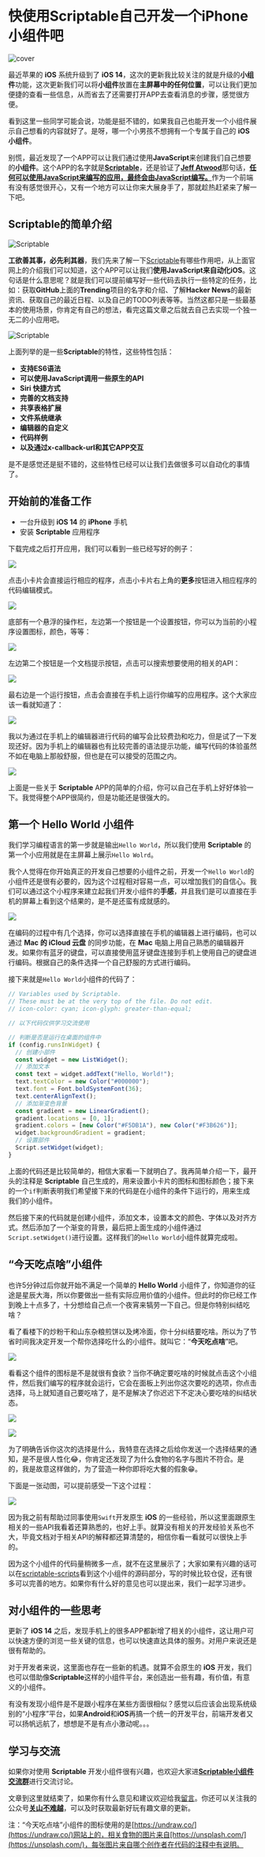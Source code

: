 # 快使用Scriptable自己开发一个iPhone小组件吧

![cover](./images/cover.png)

最近苹果的 **iOS** 系统升级到了 **iOS 14**，这次的更新我比较关注的就是升级的**小组件**功能，这次更新我们可以将**小组件**放置在**主屏幕中的任何位置**，可以让我们更加便捷的查看一些信息，从而省去了还需要打开APP去查看消息的步骤，感觉很方便。

看到这里一些同学可能会说，功能是挺不错的，如果我自己也能开发一个小组件展示自己想看的内容就好了。是呀，哪一个小男孩不想拥有一个专属于自己的 **iOS 小组件**。

别慌，最近发现了一个APP可以让我们通过使用**JavaScript**来创建我们自己想要的**小组件**。这个APP的名字就是[**Scriptable**](https://scriptable.app/)，还是验证了[**Jeff Atwood**](https://blog.codinghorror.com/about-me/)那句话，[**任何可以使用JavaScript来编写的应用，最终会由JavaScript编写。**](https://blog.codinghorror.com/the-principle-of-least-power/)作为一个前端有没有感觉很开心，又有一个地方可以让你来大展身手了，那就趁热赶紧来了解一下吧。

## Scriptable的简单介绍

![Scriptable](./images/1.jpg)

**工欲善其事，必先利其器**，我们先来了解一下[Scriptable](https://scriptable.app/)有哪些作用吧，从上面官网上的介绍我们可以知道，这个APP可以让我们**使用JavaScript来自动化iOS**。这句话是什么意思呢？就是我们可以提前编写好一些代码去执行一些特定的任务，比如：获取**GitHub**上面的**Trending**项目的名字和介绍、了解**Hacker News**的最新资讯、获取自己的最近日程、以及自己的TODO列表等等。当然这都只是一些最基本的使用场景，你肯定有自己的想法，看完这篇文章之后就去自己去实现一个独一无二的小应用吧。

![Scriptable](./images/2.jpg)


上面列举的是一些**Scriptable**的特性，这些特性包括：

+ **支持ES6语法**
+ **可以使用JavaScript调用一些原生的API**
+ **Siri 快捷方式**
+ **完善的文档支持**
+ **共享表格扩展**
+ **文件系统继承**
+ **编辑器的自定义**
+ **代码样例**
+ **以及通过x-callback-url和其它APP交互**

是不是感觉还是挺不错的，这些特性已经可以让我们去做很多可以自动化的事情了。

## 开始前的准备工作

+ 一台升级到 **iOS 14** 的 **iPhone** 手机
+ 安装 **Scriptable** 应用程序

下载完成之后打开应用，我们可以看到一些已经写好的例子：

![](./images/4.png)

点击小卡片会直接运行相应的程序，点击小卡片右上角的**更多**按钮进入相应程序的代码编辑模式。

![](./images/5.png)

底部有一个悬浮的操作栏，左边第一个按钮是一个设置按钮，你可以为当前的小程序设置图标，颜色，等等：

![](./images/6.png)

左边第二个按钮是一个文档提示按钮，点击可以搜索想要使用的相关的API：

![](./images/7.png)

最右边是一个运行按钮，点击会直接在手机上运行你编写的应用程序。这个大家应该一看就知道了：

![](./images/8.png)

我以为通过在手机上的编辑器进行代码的编写会比较费劲和吃力，但是试了一下发现还好。因为手机上的编辑器也有比较完善的语法提示功能，编写代码的体验虽然不如在电脑上那般舒服，但也是在可以接受的范围之内。

![](./images/9.png)

上面是一些关于 **Scriptable** APP的简单的介绍，你可以自己在手机上好好体验一下。我觉得整个APP很简约，但是功能还是很强大的。

## 第一个 Hello World 小组件

我们学习编程语言的第一步就是输出`Hello World`，所以我们使用 **Scriptable** 的第一个小应用就是在主屏幕上展示`Hello Wolrd`。

我个人觉得在你开始真正的开发自己想要的小组件之前，开发一个`Hello World`的小组件还是很有必要的，因为这个过程相对容易一点，可以增加我们的自信心。我们可以通过这个小程序来建立起我们开发小组件的**手感**，并且我们是可以直接在手机的屏幕上看到这个结果的，是不是还蛮有成就感的。

![](./images/10.png)

在编码的过程中有几个选择，你可以选择直接在手机的编辑器上进行编码，也可以通过 **Mac 的 iCloud 云盘** 的同步功能，在 **Mac** 电脑上用自己熟悉的编辑器开发。如果你有蓝牙的键盘，可以直接使用蓝牙键盘连接到手机上使用自己的键盘进行编码。根据自己的条件选择一个自己舒服的方式进行编码。

接下来就是`Hello World`小组件的代码了：

```javascript
// Variables used by Scriptable.
// These must be at the very top of the file. Do not edit.
// icon-color: cyan; icon-glyph: greater-than-equal;

// 以下代码仅供学习交流使用

// 判断是否是运行在桌面的组件中
if (config.runsInWidget) {
  // 创建小部件
  const widget = new ListWidget();
  // 添加文本
  const text = widget.addText("Hello, World!");
  text.textColor = new Color("#000000");
  text.font = Font.boldSystemFont(36);
  text.centerAlignText();
  // 添加渐变色背景
  const gradient = new LinearGradient();
  gradient.locations = [0, 1];
  gradient.colors = [new Color("#F5DB1A"), new Color("#F3B626")];
  widget.backgroundGradient = gradient;
  // 设置部件
  Script.setWidget(widget);
}
```

上面的代码还是比较简单的，相信大家看一下就明白了。我再简单介绍一下，最开头的注释是 **Scriptable** 自己生成的，用来设置小卡片的图标和图标颜色；接下来的一个`if`判断表明我们希望接下来的代码是在小组件的条件下运行的，用来生成我们的小组件。

然后接下来的代码就是创建小组件，添加文本，设置本文的颜色、字体以及对齐方式。然后添加了一个渐变的背景，最后把上面生成的小组件通过`Script.setWidget()`进行设置。这样我们的`Hello World`小组件就算完成啦。

## “今天吃点啥”小组件

也许5分钟过后你就开始不满足一个简单的 **Hello World** 小组件了，你知道你的征途是星辰大海，所以你要做出一些有实际应用价值的小组件。但此时的你已经工作到晚上十点多了，十分想给自己点一个夜宵来犒劳一下自己。但是你特别纠结吃啥？

看了看楼下的炒粉干和山东杂粮煎饼以及烤冷面，你十分纠结要吃啥。所以为了节省时间我决定开发一个帮你选择吃什么的小组件。就叫它：“**今天吃点啥**”吧。

![](./images/11.png)

看看这个组件的图标是不是就很有食欲？当你不确定要吃啥的时候就点击这个小组件，然后我们编写的程序就会运行，它会在面板上列出你这次要吃的选项，你点击选择，马上就知道自己要吃啥了，是不是解决了你迟迟下不定决心要吃啥的纠结状态。

![](./images/12.png)

![](./images/13.png)

为了明确告诉你这次的选择是什么，我特意在选择之后给你发送一个选择结果的通知，是不是很人性化😂，你肯定还发现了为什么食物的名字与图片不符合。是的，我是故意这样做的，为了营造一种你即将吃大餐的假象😁。

下面是一张动图，可以提前感受一下这个过程：

![](./images/demonstration.gif)

因为我之前有帮助过同事使用`Swift`开发原生 **iOS** 的一些经验，所以这里面跟原生相关的一些API我看着还算熟悉的，也好上手。就算没有相关的开发经验关系也不大，毕竟文档对于相关API的解释都还算清楚的，相信你看一看就可以很快上手的。

因为这个小组件的代码量稍微多一点，就不在这里展示了；大家如果有兴趣的话可以在[scriptable-scripts](https://github.com/dreamapplehappy/scriptable-scripts)看到这个小组件的源码部分，写的时候比较仓促，还有很多可以完善的地方。如果你有什么好的意见也可以提出来，我们一起学习进步。

## 对小组件的一些思考

更新了 **iOS 14** 之后，发现手机上的很多APP都新增了相关的小组件，这让用户可以快速方便的浏览一些关键的信息，也可以快速直达具体的服务。对用户来说还是很有帮助的。

对于开发者来说，这里面也存在一些新的机遇。就算不会原生的 **iOS** 开发，我们也可以借助像**Scriptable**这样的小组件平台，来创造出一些有趣，有价值，有意义的小组件。

有没有发现小组件是不是跟小程序在某些方面很相似？感觉以后应该会出现系统级别的“小程序”平台，如果**Android**和**iOS**再搞一个统一的开发平台，前端开发者又可以扬帆远航了，想想是不是有点小激动呢。。。

## 学习与交流

如果你对使用 **Scriptable** 开发小组件很有兴趣，也欢迎大家进[**Scriptable小组件交流群**](./images/wechat-group.jpg)进行交流讨论。

文章到这里就结束了，如果你有什么意见和建议欢迎给我[留言](https://github.com/dreamapplehappy/blog/issues/16)。你还可以关注我的公众号[**关山不难越**](../../../resource/images/official-account.png)，可以及时获取最新好玩有趣文章的更新。

注：“今天吃点啥”小组件的图标使用的是[https://undraw.co/](https://undraw.co/)网站上的，相关食物的图片来自[https://unsplash.com/](https://unsplash.com/)，每张图片来自哪个创作者在代码的注释中有说明。
